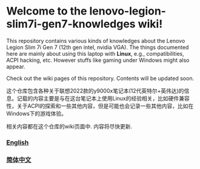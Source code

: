 # Welcome to the lenovo-legion-slim7i-gen7-knowledges wiki!



This repository contains various kinds of knowledges about the Lenovo Legion Slim 7i Gen 7 (12th gen intel, nvidia VGA). 
The things documented here are mainly about using this laptop with **Linux**, e.g., compatibilities, ACPI hacking, etc. 
However stuffs like gaming under Windows might also appear.

Check out the wiki pages of this repository. Contents will be updated soon.


这个仓库包含各种关于联想2022款的y9000x笔记本(12代英特尔+英伟达)的信息。记载的内容主要是与在这台笔记本上使用Linux的经验相关，比如硬件兼容性，关于ACPI的探索和一些其他内容，但是可能也会记录一些其他内容，比如在Windows下的游戏体验。

相关内容都在这个仓库的wiki页面中. 内容将尽快更新. 

### [English](https://github.com/xuwd1/lenovo-legion-slim7i-gen7-knowledges/wiki/Home-English)
### [简体中文](https://github.com/xuwd1/lenovo-legion-slim7i-gen7-knowledges/wiki/%E4%B8%BB%E9%A1%B5-%E7%AE%80%E4%BD%93%E4%B8%AD%E6%96%87)
